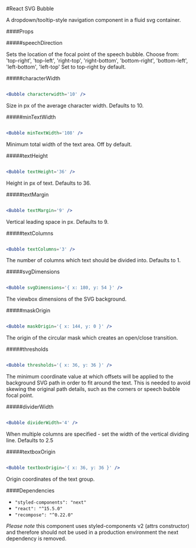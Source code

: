 #React SVG Bubble

A dropdown/tooltip-style navigation component in a fluid svg container.

####Props

#####speechDirection

Sets the location of the focal point of the speech bubble.
Choose from: 'top-right', 'top-left', 'right-top', 'right-bottom', 'bottom-right', 'bottom-left', 'left-bottom', 'left-top' Set to top-right by default.

#####characterWidth

```jsx

<Bubble characterwidth='10' />

```

Size in px of the average character width. Defaults to 10.

#####minTextWidth

```jsx

<Bubble minTextWidth='108' />

```

Minimum total width of the text area. Off by default.

#####textHeight

```jsx

<Bubble textHeight='36' />

```

Height in px of text. Defaults to 36.

#####textMargin

```jsx

<Bubble textMargin='9' />

```

Vertical leading space in px. Defaults to 9.

#####textColumns

```jsx

<Bubble textColumns='3' />

```

The number of columns which text should be divided into. Defaults to 1.

#####svgDimensions

```jsx

<Bubble svgDimensions='{ x: 180, y: 54 }' />

```

The viewbox dimensions of the SVG background.

#####maskOrigin

```jsx

<Bubble maskOrigin='{ x: 144, y: 0 }' />

```

The origin of the circular mask which creates an open/close transition.

#####thresholds

```jsx

<Bubble thresholds='{ x: 36, y: 36 }' />

```

The minimum coordinate value at which offsets will be applied to the background SVG path in order to fit around the text. This is needed to avoid skewing the original path details, such as the corners or speech bubble focal point.

#####dividerWidth

```jsx

<Bubble dividerWidth='4' />

```

When multiple columns are specified - set the width of the vertical dividing line. Defaults to 2.5

#####textboxOrigin

```jsx

<Bubble textboxOrigin='{ x: 36, y: 36 }' />

```

Origin coordinates of the text group.

####Dependencies

- `"styled-components": "next"`
- `"react": "^15.5.0"`
- `"recompose": "^0.22.0"`

*Please note* this component uses styled-components v2 (attrs constructor) and therefore should not be used in a production environment the next dependency is removed.
